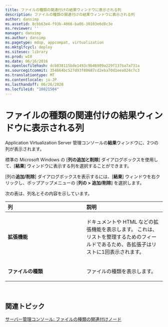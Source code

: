 ```yaml
---
title: ファイルの種類の関連付けの結果ウィンドウに表示される列
description: ファイルの種類の関連付けの結果ウィンドウに表示される列
author: dansimp
ms.assetid: 8cbb63e4-f93b-4066-ba06-30103e6d0c3e
ms.reviewer: ''
manager: dansimp
ms.author: dansimp
ms.pagetype: mdop, appcompat, virtualization
ms.mktglfcycl: deploy
ms.sitesec: library
ms.prod: w10
ms.date: 06/16/2016
ms.openlocfilehash: dcb838115bde1493c9b46989a229f137ba7a731a
ms.sourcegitcommit: 354664bc527d93f80687cd2eba70d1eea024c7c3
ms.translationtype: MT
ms.contentlocale: ja-JP
ms.lasthandoff: 06/26/2020
ms.locfileid: "10821504"
---
```

# ファイルの種類の関連付けの結果ウィンドウに表示される列


Application Virtualization Server 管理コンソールの**結果**ウィンドウに、2つの列が表示されます。

標準の Microsoft Windows の [**列の追加と削除**] ダイアログボックスを使用して、[**結果**] ウィンドウに表示する列を選択することができます。

[列の**追加/削除**] ダイアログボックスを表示するには、[**結果**] ウィンドウを右クリックし、ポップアップメニューの [**列の &gt; 追加/削除**] を選択します。

次の表は、列名とその内容を示しています。

<table>
<colgroup>
<col width="50%" />
<col width="50%" />
</colgroup>
<thead>
<tr class="header">
<th align="left">列</th>
<th align="left">説明</th>
</tr>
</thead>
<tbody>
<tr class="odd">
<td align="left"><p><strong>拡張機能</strong></p></td>
<td align="left"><p>ドキュメントや HTML などの拡張機能を表示します。 これは、リストを整理するためのフィールドであるため、各拡張子はリストに1回表示されます。</p></td>
</tr>
<tr class="even">
<td align="left"><p><strong>ファイルの種類</strong></p></td>
<td align="left"><p>ファイルの種類を表示します。</p></td>
</tr>
</tbody>
</table>

 

## 関連トピック


[サーバー管理コンソール: ファイルの種類の関連付けノード](server-management-console-file-type-associations-node.md)

 

 





